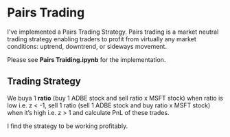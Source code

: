 # Pairs Trading

I've implemented a Pairs Trading Strategy. Pairs trading is a market neutral trading strategy enabling traders to profit from virtually any market conditions: uptrend, downtrend, or sideways movement.

Please see **Pairs Traiding.ipynb** for the implementation.

## Trading Strategy

We buya 1 **ratio** (buy 1 ADBE stock and sell ratio x MSFT stock) when ratio is low i.e. z < -1, sell 1 ratio (sell 1 ADBE stock and buy ratio x MSFT stock) when it’s high i.e. z > 1 and calculate PnL of these trades.

I find the strategy to be working profitably.
